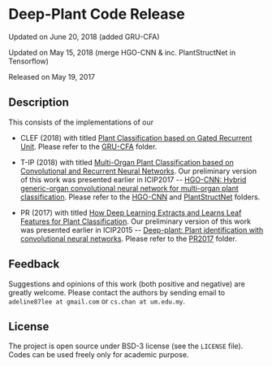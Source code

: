 
# Deep-Plant Code Release
Updated on June 20, 2018 (added GRU-CFA)

Updated on May 15, 2018 (merge HGO-CNN & inc. PlantStructNet in Tensorflow)

Released on May 19, 2017

## Description

This consists of the implementations of our 

* CLEF (2018) with titled [Plant Classification based on Gated Recurrent Unit](http://cs-chan.com/doc/CLEF2018.pdf). Please refer to the [GRU-CFA](https://github.com/cs-chan/Deep-Plant/tree/master/GRU-CFA) folder.

* T-IP (2018) with titled [Multi-Organ Plant Classification based on Convolutional and Recurrent Neural Networks](http://cs-chan.com/doc/TIP_Plant.pdf). Our preliminary version of this work was presented earlier in ICIP2017 -- [HGO-CNN: Hybrid generic-organ convolutional neural network for multi-organ plant classification](http://cs-chan.com/doc/ICIP_CR.pdf). Please refer to the [HGO-CNN](https://github.com/cs-chan/Deep-Plant/tree/master/HGO-CNN) and [PlantStructNet](https://github.com/cs-chan/Deep-Plant/tree/master/PlantStructNet) folders.

* PR (2017) with titled [How Deep Learning Extracts and Learns Leaf Features for Plant Classification](http://cs-chan.com/doc/PR2017.pdf). Our preliminary version of this work was presented earlier in ICIP2015 -- [Deep-plant: Plant identification with convolutional neural networks](http://cs-chan.com/doc/150608425v1.pdf). Please refer to the [PR2017](https://github.com/cs-chan/Deep-Plant/tree/master/PR2017) folder.

## Feedback
Suggestions and opinions of this work (both positive and negative) are greatly welcome. Please contact the authors by sending email to
`adeline87lee at gmail.com` or `cs.chan at um.edu.my`.

## License
The project is open source under BSD-3 license (see the ``` LICENSE ``` file). Codes can be used freely only for academic purpose.
